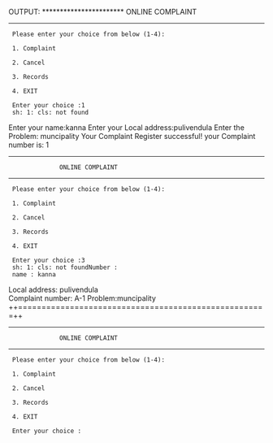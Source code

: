 OUTPUT: *********************** ONLINE COMPLAINT
***********************

	 Please enter your choice from below (1-4):

	 1. Complaint

	 2. Cancel

	 3. Records

	 4. EXIT

	 Enter your choice :1
	 sh: 1: cls: not found

 Enter your name:kanna
 Enter your Local address:pulivendula
 Enter the Problem: muncipality
 Your Complaint Register successful!
 your Complaint number is: 1

***********************
                  ONLINE COMPLAINT                 
***********************


	 Please enter your choice from below (1-4):

	 1. Complaint

	 2. Cancel

	 3. Records

	 4. EXIT

	 Enter your choice :3
	 sh: 1: cls: not foundNumber :       
     name : kanna          
  Local address: pulivendula    
  Complaint number: A-1
 Problem:muncipality    
++=====================================================++

***********************
                  ONLINE COMPLAINT                 
***********************


	 Please enter your choice from below (1-4):

	 1. Complaint

	 2. Cancel

	 3. Records

	 4. EXIT

	 Enter your choice :
